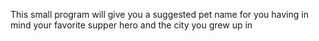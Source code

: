This small program will give you a suggested pet name for you having in mind your favorite supper hero and the city you grew up in
